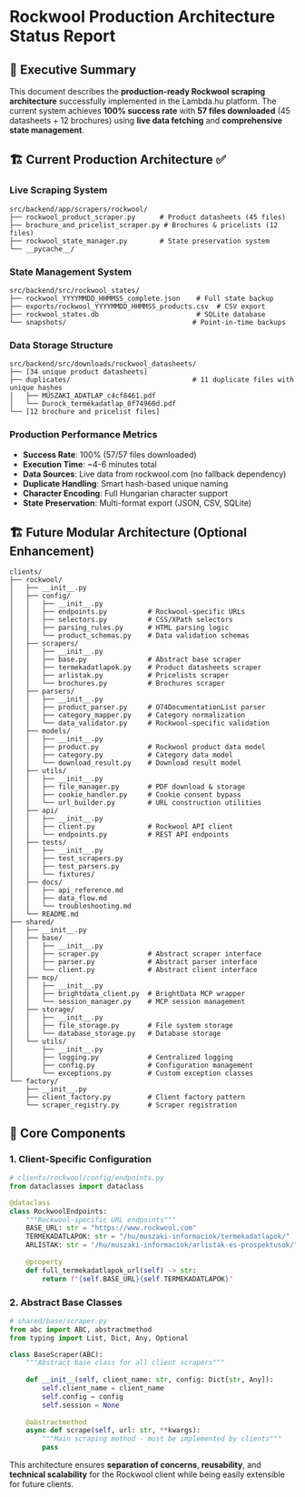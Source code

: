 # Rockwool Production Architecture Status Report

## 🎯 **Executive Summary**

This document describes the **production-ready Rockwool scraping architecture** successfully implemented in the Lambda.hu platform. The current system achieves **100% success rate** with **57 files downloaded** (45 datasheets + 12 brochures) using **live data fetching** and **comprehensive state management**.

## 🏗️ **Current Production Architecture** ✅

### **Live Scraping System**
```
src/backend/app/scrapers/rockwool/
├── rockwool_product_scraper.py      # Product datasheets (45 files)
├── brochure_and_pricelist_scraper.py # Brochures & pricelists (12 files)
├── rockwool_state_manager.py        # State preservation system
└── __pycache__/
```

### **State Management System**
```
src/backend/src/rockwool_states/
├── rockwool_YYYYMMDD_HHMMSS_complete.json    # Full state backup
├── exports/rockwool_YYYYMMDD_HHMMSS_products.csv  # CSV export
├── rockwool_states.db                        # SQLite database
└── snapshots/                               # Point-in-time backups
```

### **Data Storage Structure**
```
src/backend/src/downloads/rockwool_datasheets/
├── [34 unique product datasheets]
├── duplicates/                              # 11 duplicate files with unique hashes
│   ├── MŰSZAKI_ADATLAP_c4cf8461.pdf
│   └── Durock_termékadatlap_0f74960d.pdf
└── [12 brochure and pricelist files]
```

### **Production Performance Metrics**
- **Success Rate**: 100% (57/57 files downloaded)
- **Execution Time**: ~4-6 minutes total
- **Data Sources**: Live data from rockwool.com (no fallback dependency)
- **Duplicate Handling**: Smart hash-based unique naming
- **Character Encoding**: Full Hungarian character support
- **State Preservation**: Multi-format export (JSON, CSV, SQLite)

## 🏗️ **Future Modular Architecture** (Optional Enhancement)

```
clients/
├── rockwool/
│   ├── __init__.py
│   ├── config/
│   │   ├── __init__.py
│   │   ├── endpoints.py          # Rockwool-specific URLs
│   │   ├── selectors.py          # CSS/XPath selectors
│   │   ├── parsing_rules.py      # HTML parsing logic
│   │   └── product_schemas.py    # Data validation schemas
│   ├── scrapers/
│   │   ├── __init__.py
│   │   ├── base.py               # Abstract base scraper
│   │   ├── termekadatlapok.py    # Product datasheets scraper
│   │   ├── arlistak.py           # Pricelists scraper
│   │   └── brochures.py          # Brochures scraper
│   ├── parsers/
│   │   ├── __init__.py
│   │   ├── product_parser.py     # O74DocumentationList parser
│   │   ├── category_mapper.py    # Category normalization
│   │   └── data_validator.py     # Rockwool-specific validation
│   ├── models/
│   │   ├── __init__.py
│   │   ├── product.py            # Rockwool product data model
│   │   ├── category.py           # Category data model
│   │   └── download_result.py    # Download result model
│   ├── utils/
│   │   ├── __init__.py
│   │   ├── file_manager.py       # PDF download & storage
│   │   ├── cookie_handler.py     # Cookie consent bypass
│   │   └── url_builder.py        # URL construction utilities
│   ├── api/
│   │   ├── __init__.py
│   │   ├── client.py             # Rockwool API client
│   │   └── endpoints.py          # REST API endpoints
│   ├── tests/
│   │   ├── __init__.py
│   │   ├── test_scrapers.py
│   │   ├── test_parsers.py
│   │   └── fixtures/
│   ├── docs/
│   │   ├── api_reference.md
│   │   ├── data_flow.md
│   │   └── troubleshooting.md
│   └── README.md
├── shared/
│   ├── __init__.py
│   ├── base/
│   │   ├── __init__.py
│   │   ├── scraper.py            # Abstract scraper interface
│   │   ├── parser.py             # Abstract parser interface
│   │   └── client.py             # Abstract client interface
│   ├── mcp/
│   │   ├── __init__.py
│   │   ├── brightdata_client.py  # BrightData MCP wrapper
│   │   └── session_manager.py    # MCP session management
│   ├── storage/
│   │   ├── __init__.py
│   │   ├── file_storage.py       # File system storage
│   │   └── database_storage.py   # Database storage
│   └── utils/
│       ├── __init__.py
│       ├── logging.py            # Centralized logging
│       ├── config.py             # Configuration management
│       └── exceptions.py         # Custom exception classes
└── factory/
    ├── __init__.py
    ├── client_factory.py         # Client factory pattern
    └── scraper_registry.py       # Scraper registration
```

## 🔧 **Core Components**

### 1. **Client-Specific Configuration**

```python
# clients/rockwool/config/endpoints.py
from dataclasses import dataclass

@dataclass
class RockwoolEndpoints:
    """Rockwool-specific URL endpoints"""
    BASE_URL: str = "https://www.rockwool.com"
    TERMEKADATLAPOK: str = "/hu/muszaki-informaciok/termekadatlapok/"
    ARLISTAK: str = "/hu/muszaki-informaciok/arlistak-es-prospektusok/"
    
    @property
    def full_termekadatlapok_url(self) -> str:
        return f"{self.BASE_URL}{self.TERMEKADATLAPOK}"
```

### 2. **Abstract Base Classes**

```python
# shared/base/scraper.py
from abc import ABC, abstractmethod
from typing import List, Dict, Any, Optional

class BaseScraper(ABC):
    """Abstract base class for all client scrapers"""
    
    def __init__(self, client_name: str, config: Dict[str, Any]):
        self.client_name = client_name
        self.config = config
        self.session = None
    
    @abstractmethod
    async def scrape(self, url: str, **kwargs):
        """Main scraping method - must be implemented by clients"""
        pass
```

This architecture ensures **separation of concerns**, **reusability**, and **technical scalability** for the Rockwool client while being easily extensible for future clients. 